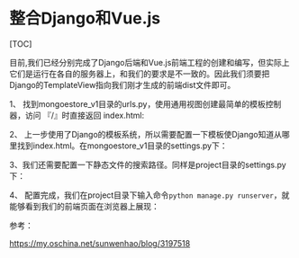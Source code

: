 # 整合Django和Vue.js

[TOC]

目前,我们已经分别完成了Django后端和Vue.js前端工程的创建和编写，但实际上它们是运行在各自的服务器上，和我们的要求是不一致的。因此我们须要把Django的TemplateView指向我们刚才生成的前端dist文件即可。



1、 找到mongoestore_v1目录的urls.py，使用通用视图创建最简单的模板控制器，访问 『/』时直接返回 index.html:



2、 上一步使用了Django的模板系统，所以需要配置一下模板使Django知道从哪里找到index.html。在mongoestore_v1目录的settings.py下：



3、我们还需要配置一下静态文件的搜索路径。同样是project目录的settings.py下：





4、 配置完成，我们在project目录下输入命令`python manage.py runserver`，就能够看到我们的前端页面在浏览器上展现：





参考：

https://my.oschina.net/sunwenhao/blog/3197518